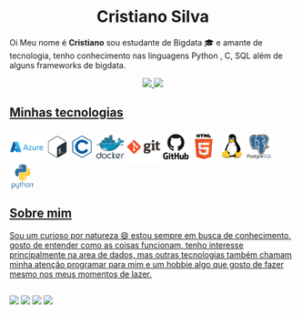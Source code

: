 <h1 align='center'>Cristiano Silva</h1>

Oi Meu nome é <b>Cristiano</b> sou estudante de Bigdata :mortar_board: e amante de tecnologia, 
tenho conhecimento nas linguagens Python , C, SQL além de alguns frameworks de bigdata.

<div align="center" style="display: inline_block">
  <a href="https://github.com/crisosilva">
  <img height="180em" src="https://github-readme-stats.vercel.app/api?username=crisosilva&show_icons=true&theme=highcontrast&include_all_commits=true&count_private=true"/>
  <img height="180em" src="https://github-readme-stats.vercel.app/api/top-langs/?username=crisosilva&layout=compact&langs_count=7&theme=dark"/>
</div>

<h2> Minhas tecnologias</h2>
<div style='display:inline-block; position:relative; valign:middle; margin-right:10px'>
  <img align="center" alt="Azure" height="60" width="60"         src="https://raw.githubusercontent.com/crisosilva/crisosilva/9da976273c04b0ea0a0a18fc028fd2d942e2ede4/icons/azure/azure-original-wordmark.svg">
  
  <img align="center" alt="Bash" height="40" width="40" src="https://raw.githubusercontent.com/crisosilva/crisosilva/9da976273c04b0ea0a0a18fc028fd2d942e2ede4/icons/bash/bash-original.svg">
  
  <img align="center" alt="C" height="40" width="40" src="https://raw.githubusercontent.com/crisosilva/crisosilva/9da976273c04b0ea0a0a18fc028fd2d942e2ede4/icons/c/c-line.svg">
  
  <img align="center" alt="Docker" height="50" width="50" src="https://raw.githubusercontent.com/crisosilva/crisosilva/9da976273c04b0ea0a0a18fc028fd2d942e2ede4/icons/docker/docker-original-wordmark.svg">
  
  <img align="center" alt="Git" height="60" width="60" src="https://raw.githubusercontent.com/crisosilva/crisosilva/9da976273c04b0ea0a0a18fc028fd2d942e2ede4/icons/git/git-original-wordmark.svg">
  
  <img align="center" alt="GitHub" height="45" width="45" src="https://raw.githubusercontent.com/crisosilva/crisosilva/9da976273c04b0ea0a0a18fc028fd2d942e2ede4/icons/github/github-original-wordmark.svg">
  
  <img align="center" alt="HTML" height="45" width="45" src="https://raw.githubusercontent.com/crisosilva/crisosilva/9da976273c04b0ea0a0a18fc028fd2d942e2ede4/icons/html5/html5-original-wordmark.svg">
  
  <img align="center" alt="Linux" height="45" width="45" src="https://raw.githubusercontent.com/crisosilva/crisosilva/9da976273c04b0ea0a0a18fc028fd2d942e2ede4/icons/linux/linux-original.svg">
  
  <img align="center" alt="PostgreSQL" height="45" width="45" src="https://raw.githubusercontent.com/crisosilva/crisosilva/9da976273c04b0ea0a0a18fc028fd2d942e2ede4/icons/postgresql/postgresql-original-wordmark.svg">
  
  <img align="center" alt="Python" height="45" width="45" src="https://raw.githubusercontent.com/crisosilva/crisosilva/9da976273c04b0ea0a0a18fc028fd2d942e2ede4/icons/python/python-original-wordmark.svg">

</div>


<h2> Sobre mim</h2>

Sou um curioso por natureza :smile: estou sempre em busca de conhecimento, gosto de entender como as coisas
funcionam, tenho interesse principalmente na area de dados, mas outras tecnologias também chamam minha atenção
programar para mim e um hobbie algo que gosto de fazer mesmo nos meus momentos de lazer.
  
  ##
  
<div> 
  <a href="https://www.youtube.com" target="_blank"><img src="https://img.shields.io/badge/YouTube-FF0000?style=for-the-badge&logo=youtube&logoColor=white" target="_blank"></a>
 <a href="https://discord.gg" target="_blank"><img src="https://img.shields.io/badge/Discord-7289DA?style=for-the-badge&logo=discord&logoColor=white" target="_blank"></a> 
  <a href = "mailto:crisosilva88@gmail.com"><img src="https://img.shields.io/badge/-Gmail-%23333?style=for-the-badge&logo=gmail&logoColor=white" target="_blank"></a>
  <a href="www.linkedin.com/in/crisosilva" target="_blank"><img src="https://img.shields.io/badge/-LinkedIn-%230077B5?style=for-the-badge&logo=linkedin&logoColor=white" target="_blank"></a> 
</div>
<!---
crisosilva/crisosilva is a ✨ special ✨ repository because its `README.md` (this file) appears on your GitHub profile.
You can click the Preview link to take a look at your changes.
--->
